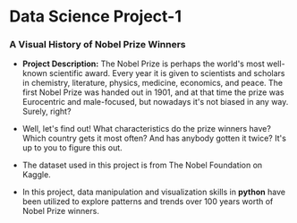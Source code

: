 # Data Science Project-1
### A Visual History of Nobel Prize Winners
- **Project Description:** The Nobel Prize is perhaps the world's most well-known scientific award. Every year it is given to scientists and scholars in chemistry, literature, physics, medicine, economics, and peace. The first Nobel Prize was handed out in 1901, and at that time the prize was Eurocentric and male-focused, but nowadays it's not biased in any way. Surely, right?

- Well, let's find out! What characteristics do the prize winners have? Which country gets it most often? And has anybody gotten it twice? It's up to you to figure this out.

- The dataset used in this project is from The Nobel Foundation on Kaggle.

- In this project, data manipulation and visualization skills in **python** have been utilized to explore patterns and trends over 100 years worth of Nobel Prize winners.
